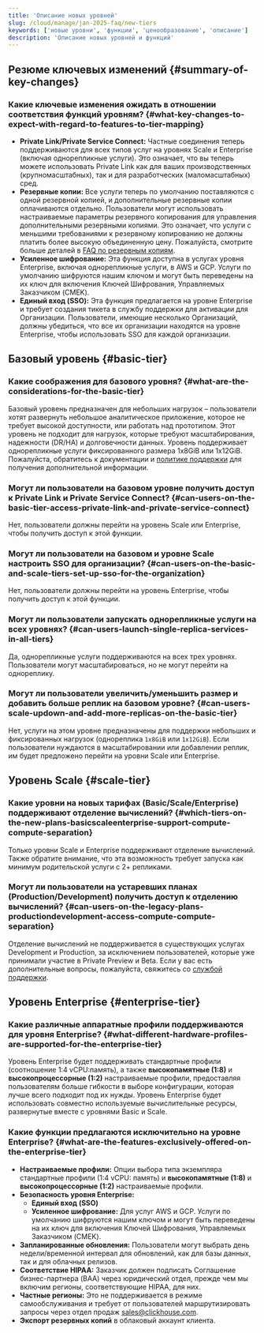 ```yaml
---
title: 'Описание новых уровней'
slug: /cloud/manage/jan-2025-faq/new-tiers
keywords: ['новые уровни', 'функции', 'ценообразование', 'описание']
description: 'Описание новых уровней и функций'
---
```


## Резюме ключевых изменений {#summary-of-key-changes}

### Какие ключевые изменения ожидать в отношении соответствия функций уровням? {#what-key-changes-to-expect-with-regard-to-features-to-tier-mapping}

- **Private Link/Private Service Connect:** Частные соединения теперь поддерживаются для всех типов услуг на уровнях Scale и Enterprise (включая однорепликные услуги). Это означает, что вы теперь можете использовать Private Link как для ваших производственных (крупномасштабных), так и для разработческих (маломасштабных) сред.
- **Резервные копии:** Все услуги теперь по умолчанию поставляются с одной резервной копией, и дополнительные резервные копии оплачиваются отдельно. Пользователи могут использовать настраиваемые параметры резервного копирования для управления дополнительными резервными копиями. Это означает, что услуги с меньшими требованиями к резервному копированию не должны платить более высокую объединенную цену. Пожалуйста, смотрите больше деталей в [FAQ по резервным копиям](https://clickhouse.com/support/program).
- **Усиленное шифрование:** Эта функция доступна в услугах уровня Enterprise, включая однорепликные услуги, в AWS и GCP. Услуги по умолчанию шифруются нашим ключом и могут быть переведены на их ключ для включения Ключей Шифрования, Управляемых Заказчиком (CMEK).
- **Единый вход (SSO):** Эта функция предлагается на уровне Enterprise и требует создания тикета в службу поддержки для активации для Организации. Пользователи, имеющие несколько Организаций, должны убедиться, что все их организации находятся на уровне Enterprise, чтобы использовать SSO для каждой организации.

## Базовый уровень {#basic-tier}

### Какие соображения для базового уровня? {#what-are-the-considerations-for-the-basic-tier}

Базовый уровень предназначен для небольших нагрузок – пользователи хотят развернуть небольшое аналитическое приложение, которое не требует высокой доступности, или работать над прототипом. Этот уровень не подходит для нагрузок, которые требуют масштабирования, надежности (DR/HA) и долговечности данных. Уровень поддерживает однорепликные услуги фиксированного размера 1x8GiB или 1x12GiB. Пожалуйста, обратитесь к документации и [политике поддержки](https://clickhouse.com/support/program) для получения дополнительной информации.

### Могут ли пользователи на базовом уровне получить доступ к Private Link и Private Service Connect? {#can-users-on-the-basic-tier-access-private-link-and-private-service-connect}

Нет, пользователи должны перейти на уровень Scale или Enterprise, чтобы получить доступ к этой функции.

### Могут ли пользователи на базовом и уровне Scale настроить SSO для организации? {#can-users-on-the-basic-and-scale-tiers-set-up-sso-for-the-organization}

Нет, пользователи должны перейти на уровень Enterprise, чтобы получить доступ к этой функции.

### Могут ли пользователи запускать однорепликные услуги на всех уровнях? {#can-users-launch-single-replica-services-in-all-tiers}

Да, однорепликные услуги поддерживаются на всех трех уровнях. Пользователи могут масштабироваться, но не могут перейти на однореплику.

### Могут ли пользователи увеличить/уменьшить размер и добавить больше реплик на базовом уровне? {#can-users-scale-updown-and-add-more-replicas-on-the-basic-tier}

Нет, услуги на этом уровне предназначены для поддержки небольших и фиксированных нагрузок (однореплика `1x8GiB` или `1x12GiB`). Если пользователи нуждаются в масштабировании или добавлении реплик, им будет предложено перейти на уровни Scale или Enterprise.

## Уровень Scale {#scale-tier}

### Какие уровни на новых тарифах (Basic/Scale/Enterprise) поддерживают отделение вычислений? {#which-tiers-on-the-new-plans-basicscaleenterprise-support-compute-compute-separation}

Только уровни Scale и Enterprise поддерживают отделение вычислений. Также обратите внимание, что эта возможность требует запуска как минимум родительской услуги с 2+ репликами.

### Могут ли пользователи на устаревших планах (Production/Development) получить доступ к отделению вычислений? {#can-users-on-the-legacy-plans-productiondevelopment-access-compute-compute-separation}

Отделение вычислений не поддерживается в существующих услугах Development и Production, за исключением пользователей, которые уже принимали участие в Private Preview и Beta. Если у вас есть дополнительные вопросы, пожалуйста, свяжитесь со [службой поддержки](https://clickhouse.com/support/program).

## Уровень Enterprise {#enterprise-tier}

### Какие различные аппаратные профили поддерживаются для уровня Enterprise? {#what-different-hardware-profiles-are-supported-for-the-enterprise-tier}

Уровень Enterprise будет поддерживать стандартные профили (соотношение 1:4 vCPU:память), а также **высокопамятные (1:8)** и **высокопроцессорные (1:2)** настраиваемые профили, предоставляя пользователям больше гибкости в выборе конфигурации, которая лучше всего подходит под их нужды. Уровень Enterprise будет использовать совместно используемые вычислительные ресурсы, развернутые вместе с уровнями Basic и Scale.

### Какие функции предлагаются исключительно на уровне Enterprise? {#what-are-the-features-exclusively-offered-on-the-enterprise-tier}

- **Настраиваемые профили:** Опции выбора типа экземпляра стандартные профили (1:4 vCPU: память) и **высокопамятные (1:8)** и **высокопроцессорные (1:2)** настраиваемые профили.
- **Безопасность уровня Enterprise:**
    - **Единый вход (SSO)**
    - **Усиленное шифрование:** Для услуг AWS и GCP. Услуги по умолчанию шифруются нашим ключом и могут быть переведены на их ключ для включения Ключей Шифрования, Управляемых Заказчиком (CMEK).
- **Запланированные обновления:** Пользователи могут выбрать день недели/временной интервал для обновлений, как для базы данных, так и для облачных релизов.  
- **Соответствие HIPAA:** Заказчик должен подписать Соглашение бизнес-партнера (BAA) через юридический отдел, прежде чем мы включим регионы, соответствующие HIPAA, для них.
- **Частные регионы:** Это не поддерживается в режиме самообслуживания и требует от пользователей маршрутизировать запросы через отдел продаж sales@clickhouse.com.
- **Экспорт резервных копий** в облаковый аккаунт клиента.
